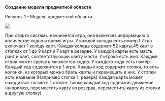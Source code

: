 **Создание модели предметной области**

Рисунок 1 - Модель предметной области

![](images/domain-model.png)

При _старте_ системы начинается игра, она включает информацию о количестве ходов и время игры.
У каждой колоды есть номер.1 Игра включает 1 колоду карт.
Каждая колода содержит 52 карты,45 карт в стопках от 1 до 9 карт и 7 карт в резерве. У каждой карты есть масть, ранг и цвет, соответствующий цвету масти.
У игрока есть имя. Каждый игрок может сделать множество ходов.
У каждого хода есть номер. Каждый ход содержится в 1 игре.
Каждый ход содержит стопки, то есть колонки, из которых можно брать карты и перемещать в них.
У стопки есть название (Например стопка 1, резерв)
Каждая карта может находиться только в 1 стопке.
Также каждый ход содержит движение (например, переместить карту из резерва, переместить карту из стопки в другую стопку) 

